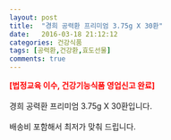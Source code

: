 ```yaml
---
layout: post
title:  "경희 공력환 프리미엄 3.75g X 30환"
date:   2016-03-18 21:12:12
categories: 건강식품
tags: [공력환,건강환,효도선물]
comments: true
---
```


<strong><span style="color: rgb(255, 0, 0);">[법정교육 이수, 건강기능식품 영업신고 완료]</span></strong>
<br><br>
경희 공력환 프리미엄 3.75g X 30환입니다.
<br><br>
배송비 포함해서 최저가 맞춰 드립니다.
<br>
<br>
<img class="image" src="https://4.bp.blogspot.com/-px44AQBfRbc/W_rZlFDYU3I/AAAAAAAAA8k/I4FBBDG_pTMonvsNlsig5QMqVOXMLuX1gCEwYBhgL/s320/24574573457345.jpg" alt=""/>
<br>
<br>
<img class="image" src="http://nbbang.co.kr/data/webedit/20180910163640_dsezcraf.jpg" alt=""/>  